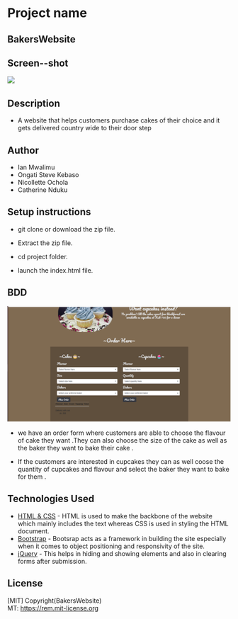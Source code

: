 # Project name
## BakersWebsite

## Screen--shot
 <img src="images/BakersWebsite.png" height="px" width="750x">

## Description
- A website that helps customers purchase cakes of their choice and it gets delivered country wide to their door step



## Author
- Ian Mwalimu
- Ongati Steve Kebaso
- Nicollette Ochola
- Catherine Nduku

## Setup instructions 
 - git clone or download the zip file.

 - Extract the zip file.

 - cd project folder.

 - launch the index.html file.


## BDD
<img src ="images/menu.png">

 -  we have an order form where customers are able to choose the flavour of cake they want .They can also choose the size of the cake as well as the baker they want to bake their cake .

  - If the customers are interested in cupcakes they can  as well coose the quantity of cupcakes and flavour and select the baker they want to bake for them .
## Technologies Used

- [HTML & CSS](https://www.w3schools.com/html/html_css.asp) - HTML is used to make the backbone of the website which mainly includes the text whereas CSS is used in styling the HTML document.
- [Bootstrap](https://getbootstrap.com/) - Bootsrap acts as a framework in building the site especially when it comes to object positioning and responsivity of the site.
- [jQuery](https://jquery.com/) - This helps in hiding and showing elements and also in clearing forms after submission.


## License
[MIT] Copyright(BakersWebsite)<br>
MT:  https://rem.mit-license.org<br>

